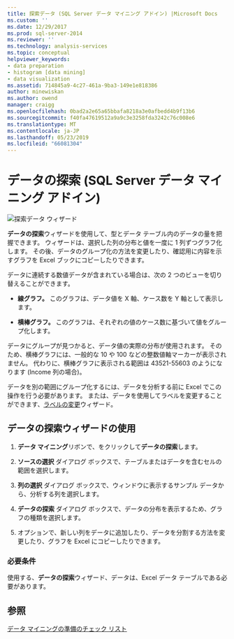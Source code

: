 ```yaml
---
title: 探索データ (SQL Server データ マイニング アドイン) |Microsoft Docs
ms.custom: ''
ms.date: 12/29/2017
ms.prod: sql-server-2014
ms.reviewer: ''
ms.technology: analysis-services
ms.topic: conceptual
helpviewer_keywords:
- data preparation
- histogram [data mining]
- data visualization
ms.assetid: 714845a9-4c27-461a-9ba3-149e1e818386
author: minewiskan
ms.author: owend
manager: craigg
ms.openlocfilehash: 0bad2a2e65a65bbafa8218a3e0afbedd4b9f13b6
ms.sourcegitcommit: f40fa47619512a9a9c3e3258fda3242c76c008e6
ms.translationtype: MT
ms.contentlocale: ja-JP
ms.lasthandoff: 05/23/2019
ms.locfileid: "66081304"
---
```

# <a name="explore-data-sql-server-data-mining-add-ins"></a>データの探索 (SQL Server データ マイニング アドイン)
  ![探索データ ウィザード](media/dmc-explore.gif "データの探索ウィザード")  
  
 **データの探索**ウィザードを使用して、型とデータ テーブル内のデータの量を把握できます。 ウィザードは、選択した列の分布と値を一度に 1 列ずつグラフ化します。 その後、データのグループ化の方法を変更したり、確認用に内容を示すグラフを Excel ブックにコピーしたりできます。  
  
 データに連続する数値データが含まれている場合は、次の 2 つのビューを切り替えることができます。  
  
-   **線グラフ。** このグラフは、データ値を X 軸、ケース数を Y 軸として表示します。  
  
-   **横棒グラフ。** このグラフは、それぞれの値のケース数に基づいて値をグループ化します。  
  
 データにグループが見つかると、データ値の実際の分布が使用されます。 そのため、横棒グラフには、一般的な 10 や 100 などの整数値軸マーカーが表示されません。 代わりに、横棒グラフに表示される範囲は 43521-55603 のようになります (Income 列の場合)。  
  
 データを別の範囲にグループ化するには、データを分析する前に Excel でこの操作を行う必要があります。 または、データを使用してラベルを変更することができます、[ラベルの変更](relabel-sql-server-data-mining-add-ins.md)ウィザード。  
  
## <a name="using-the-explore-data-wizard"></a>データの探索ウィザードの使用  
  
1.  **データ マイニング**リボンで、をクリックして**データの探索**します。  
  
2.  **ソースの選択** ダイアログ ボックスで、テーブルまたはデータを含むセルの範囲を選択します。  
  
3.  **列の選択** ダイアログ ボックスで、ウィンドウに表示するサンプル データから、分析する列を選択します。  
  
4.  **データの探索** ダイアログ ボックスで、データの分布を表示するため、グラフの種類を選択します。  
  
5.  オプションで、新しい列をデータに追加したり、データを分割する方法を変更したり、グラフを Excel にコピーしたりできます。  
  
### <a name="requirements"></a>必要条件  
 使用する、**データの探索**ウィザード、データは、Excel データ テーブルである必要があります。   
  
## <a name="see-also"></a>参照  
 [データ マイニングの準備のチェック リスト](checklist-of-preparation-for-data-mining.md)  
  
  
